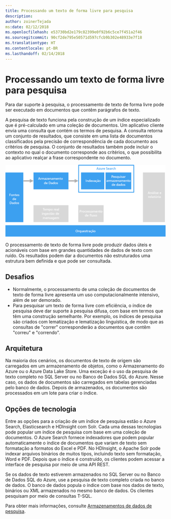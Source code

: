 ```yaml
---
title: Processando um texto de forma livre para pesquisa
description: 
author: zoinerTejada
ms:date: 02/12/2018
ms.openlocfilehash: e53730bd2e179c82399e0f92b6c5ce7f451a2f46
ms.sourcegitcommit: 90cf2de795e50571d597cfcb9b302e48933e7f18
ms.translationtype: HT
ms.contentlocale: pt-BR
ms.lasthandoff: 02/14/2018
---
```

# <a name="processing-free-form-text-for-search"></a>Processando um texto de forma livre para pesquisa

Para dar suporte à pesquisa, o processamento de texto de forma livre pode ser executado em documentos que contêm parágrafos de texto.

A pesquisa de texto funciona pela construção de um índice especializado que é pré-calculado em uma coleção de documentos. Um aplicativo cliente envia uma consulta que contém os termos de pesquisa. A consulta retorna um conjunto de resultados, que consiste em uma lista de documentos classificados pela precisão de correspondência de cada documento aos critérios de pesquisa. O conjunto de resultados também pode incluir o contexto no qual o documento corresponde aos critérios, o que possibilita ao aplicativo realçar a frase correspondente no documento. 

![](./images/search-pipeline.png)

O processamento de texto de forma livre pode produzir dados úteis e acionáveis com base em grandes quantidades de dados de texto com ruído. Os resultados podem dar a documentos não estruturados uma estrutura bem definida e que pode ser consultada.


## <a name="challenges"></a>Desafios

- Normalmente, o processamento de uma coleção de documentos de texto de forma livre apresenta um uso computacionalmente intensivo, além de ser demorado.
- Para pesquisar um texto de forma livre com eficiência, o índice de pesquisa deve dar suporte à pesquisa difusa, com base em termos que têm uma construção semelhante. Por exemplo, os índices de pesquisa são criados com lematização e lematização linguística, de modo que as consultas de "correr" corresponderão a documentos que contêm "correu" e "correndo".

## <a name="architecture"></a>Arquitetura

Na maioria dos cenários, os documentos de texto de origem são carregados em um armazenamento de objetos, como o Armazenamento do Azure ou o Azure Data Lake Store. Uma exceção é o uso da pesquisa de texto completo no SQL Server ou no Banco de Dados SQL do Azure. Nesse caso, os dados de documentos são carregados em tabelas gerenciadas pelo banco de dados. Depois de armazenados, os documentos são processados em um lote para criar o índice.

## <a name="technology-choices"></a>Opções de tecnologia

Entre as opções para a criação de um índice de pesquisa estão o Azure Search, Elasticsearch e HDInsight com Solr. Cada uma dessas tecnologias pode popular um índice de pesquisa com base em uma coleção de documentos. O Azure Search fornece indexadores que podem popular automaticamente o índice de documentos que variam de texto sem formatação a formatos do Excel e PDF. No HDInsight, o Apache Solr pode indexar arquivos binários de muitos tipos, incluindo texto sem formatação, Word e PDF. Depois que o índice é construído, os clientes podem acessar a interface de pesquisa por meio de uma API REST. 

Se os dados de texto estiverem armazenados no SQL Server ou no Banco de Dados SQL do Azure, use a pesquisa de texto completo criada no banco de dados. O banco de dados popula o índice com base nos dados de texto, binários ou XML armazenados no mesmo banco de dados. Os clientes pesquisam por meio de consultas T-SQL. 

Para obter mais informações, consulte [Armazenamentos de dados de pesquisa](../technology-choices/search-options.md).
